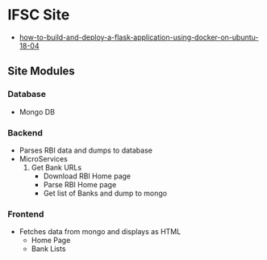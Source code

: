 # IFSC Site

- [how-to-build-and-deploy-a-flask-application-using-docker-on-ubuntu-18-04](https://www.digitalocean.com/community/tutorials/how-to-build-and-deploy-a-flask-application-using-docker-on-ubuntu-18-04)

## Site Modules

### Database

- Mongo DB

### Backend

- Parses RBI data and dumps to database
- MicroServices
  1. Get Bank URLs
     - Download RBI Home page
     - Parse RBI Home page
     - Get list of Banks and dump to mongo

### Frontend

- Fetches data from mongo and displays as HTML
  - Home Page
  - Bank Lists

